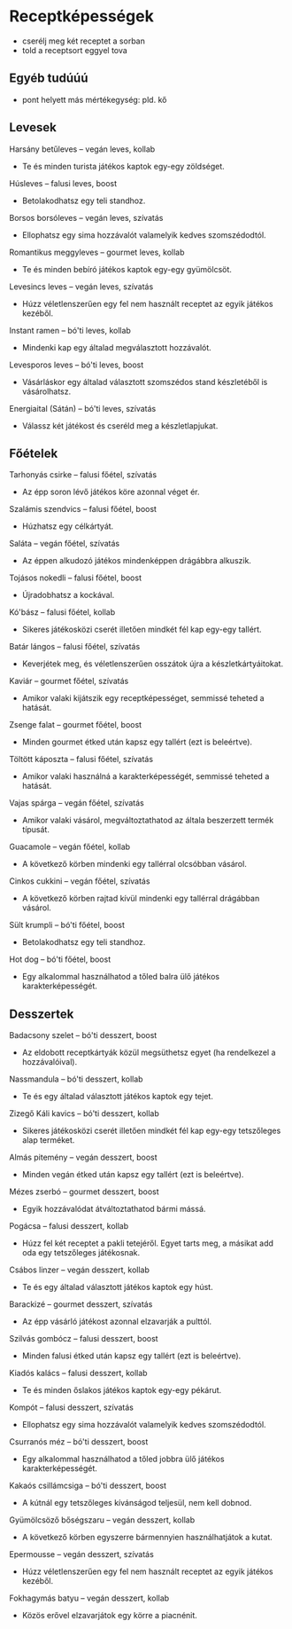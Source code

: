 # Receptképességek

- cserélj meg két receptet a sorban
- told a receptsort eggyel tova

## Egyéb tudúúú

- pont helyett más mértékegység: pld. kő

## Levesek

Harsány betűleves – vegán leves, kollab

* Te és minden turista játékos kaptok egy-egy zöldséget.

Húsleves – falusi leves, boost

* Betolakodhatsz egy teli standhoz.

Borsos borsóleves – vegán leves, szívatás

* Ellophatsz egy sima hozzávalót valamelyik kedves szomszédodtól.

Romantikus meggyleves – gourmet leves, kollab

* Te és minden bebíró játékos kaptok egy-egy gyümölcsöt.

Levesincs leves – vegán leves, szívatás

* Húzz véletlenszerűen egy fel nem használt receptet az egyik játékos kezéből.

Instant ramen – bó'ti leves, kollab

* Mindenki kap egy általad megválasztott hozzávalót.

Levesporos leves – bó'ti leves, boost

* Vásárláskor egy általad választott szomszédos stand készletéből is vásárolhatsz.

Energiaital (Sátán) – bó'ti leves, szívatás

* Válassz két játékost és cseréld meg a készletlapjukat.

## Főételek

Tarhonyás csirke – falusi főétel, szívatás

* Az épp soron lévő játékos köre azonnal véget ér.

Szalámis szendvics – falusi főétel, boost

* Húzhatsz egy célkártyát.

Saláta – vegán főétel, szívatás

* Az éppen alkudozó játékos mindenképpen drágábbra alkuszik.

Tojásos nokedli – falusi főétel, boost

* Újradobhatsz a kockával.

Kó'bász – falusi főétel, kollab

* Sikeres játékosközi cserét illetően mindkét fél kap egy-egy tallért.

Batár lángos – falusi főétel, szívatás

* Keverjétek meg, és véletlenszerűen osszátok újra a készletkártyáitokat.

Kaviár – gourmet főétel, szívatás

* Amikor valaki kijátszik egy receptképességet, semmissé teheted a hatását.

Zsenge falat – gourmet főétel, boost

* Minden gourmet étked után kapsz egy tallért (ezt is beleértve).

Töltött káposzta – falusi főétel, szívatás

* Amikor valaki használná a karakterképességét, semmissé teheted a hatását.

Vajas spárga – vegán főétel, szívatás

* Amikor valaki vásárol, megváltoztathatod az általa beszerzett termék típusát.

Guacamole – vegán főétel, kollab

* A következő körben mindenki egy tallérral olcsóbban vásárol.

Cinkos cukkini – vegán főétel, szívatás

* A következő körben rajtad kívül mindenki egy tallérral drágábban vásárol.

Sült krumpli – bó'ti főétel, boost

* Betolakodhatsz egy teli standhoz.

Hot dog – bó'ti főétel, boost

* Egy alkalommal használhatod a tőled balra ülő játékos karakterképességét.

## Desszertek

Badacsony szelet – bó'ti desszert, boost

* Az eldobott receptkártyák közül megsüthetsz egyet (ha rendelkezel a hozzávalóival).

Nassmandula – bó'ti desszert, kollab

* Te és egy általad választott játékos kaptok egy tejet.

Zizegő Káli kavics – bó'ti desszert, kollab

* Sikeres játékosközi cserét illetően mindkét fél kap egy-egy tetszőleges alap terméket.

Almás pitemény – vegán desszert, boost

* Minden vegán étked után kapsz egy tallért (ezt is beleértve).

Mézes zserbó – gourmet desszert, boost

* Egyik hozzávalódat átváltoztathatod bármi mássá.

Pogácsa – falusi desszert, kollab

* Húzz fel két receptet a pakli tetejéről. Egyet tarts meg, a másikat add oda egy tetszőleges játékosnak.

Csábos linzer – vegán desszert, kollab

* Te és egy általad választott játékos kaptok egy húst.

Barackizé – gourmet desszert, szívatás

* Az épp vásárló játékost azonnal elzavarják a pulttól.

Szilvás gombócz – falusi desszert, boost

* Minden falusi étked után kapsz egy tallért (ezt is beleértve).

Kiadós kalács – falusi desszert, kollab

* Te és minden őslakos játékos kaptok egy-egy pékárut.

Kompót – falusi desszert, szívatás

* Ellophatsz egy sima hozzávalót valamelyik kedves szomszédodtól.

Csurranós méz – bó'ti desszert, boost

* Egy alkalommal használhatod a tőled jobbra ülő játékos karakterképességét.

Kakaós csillámcsiga – bó'ti desszert, boost

* A kútnál egy tetszőleges kívánságod teljesül, nem kell dobnod.

Gyümölcsöző bőségszaru – vegán desszert, kollab

* A következő körben egyszerre bármennyien használhatjátok a kutat.

Epermousse – vegán desszert, szívatás

* Húzz véletlenszerűen egy fel nem használt receptet az egyik játékos kezéből.

Fokhagymás batyu – vegán desszert, kollab

* Közös erővel elzavarjátok egy körre a piacnénit.
